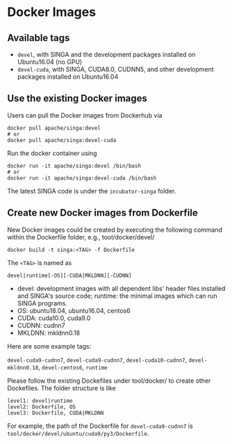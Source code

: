 # Docker Images


## Available tags

* `devel`, with SINGA and the development packages installed on Ubuntu16.04 (no GPU)
* `devel-cuda`, with SINGA, CUDA8.0, CUDNN5, and other development packages installed on Ubuntu16.04

## Use the existing Docker images

Users can pull the Docker images from Dockerhub via

    docker pull apache/singa:devel
    # or
    docker pull apache/singa:devel-cuda

Run the docker container using

    docker run -it apache/singa:devel /bin/bash
    # or
    docker run -it apache/singa:devel-cuda /bin/bash

The latest SINGA code is under the `incubator-singa` folder.

## Create new Docker images from Dockerfile

New Docker images could be created by executing the following command within the
Dockerfile folder, e.g., tool/docker/devel/

    docker build -t singa:<TAG> -f Dockerfile

The `<TAG>` is named as

    devel|runtime[-OS][-CUDA|MKLDNN][-CUDNN]

* devel: development images with all dependent libs' header files installed and SINGA's source code; runtime: the minimal images which can run SINGA programs.
* OS: ubuntu18.04, ubuntu16.04, centos6
* CUDA: cuda10.0, cuda9.0
* CUDNN: cudnn7
* MKLDNN: mkldnn0.18

Here are some example tags:

`devel-cuda9-cudnn7`, `devel-cuda9-cudnn7`, `devel-cuda10-cudnn7`, `devel-mkldnn0.18`, `devel-centos6`, `runtime`


Please follow the existing Dockefiles under tool/docker/ to create other Dockefiles.
The folder structure is like

    level1: devel|runtime
    level2: Dockerfile, OS
    level3: Dockerfile, CUDA|MKLDNN


For example, the path of the Dockerfile for `devel-cuda9-cudnn7` is `tool/docker/devel/ubuntu/cuda9/py3/Dockerfile`.
